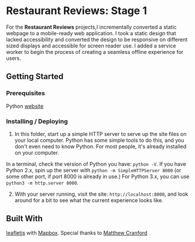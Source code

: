 # Restaurant Reviews: Stage 1

For the **Restaurant Reviews** projects,I incrementally converted a static webpage to a mobile-ready web application. I took a static design that lacked accessibility and converted the design to be responsive on different sized displays and accessible for screen reader use. I added a service worker to begin the process of creating a seamless offline experience for users.

## Getting Started

### Prerequisites

Python [website](https://www.python.org/)


### Installing / Deploying

1. In this folder, start up a simple HTTP server to serve up the site files on your local computer. Python has some simple tools to do this, and you don't even need to know Python. For most people, it's already installed on your computer.

In a terminal, check the version of Python you have: `python -V`. If you have Python 2.x, spin up the server with `python -m SimpleHTTPServer 8000` (or some other port, if port 8000 is already in use.) For Python 3.x, you can use `python3 -m http.server 8000`.

2. With your server running, visit the site: `http://localhost:8000`, and look around for a bit to see what the current experience looks like.


## Built With
[leafletjs](https://leafletjs.com/) with [Mapbox](https://www.mapbox.com/).
Special thanks to [Matthew Cranford](https://matthewcranford.com/restaurant-reviews-app-walkthrough-part-4-service-workers/)
